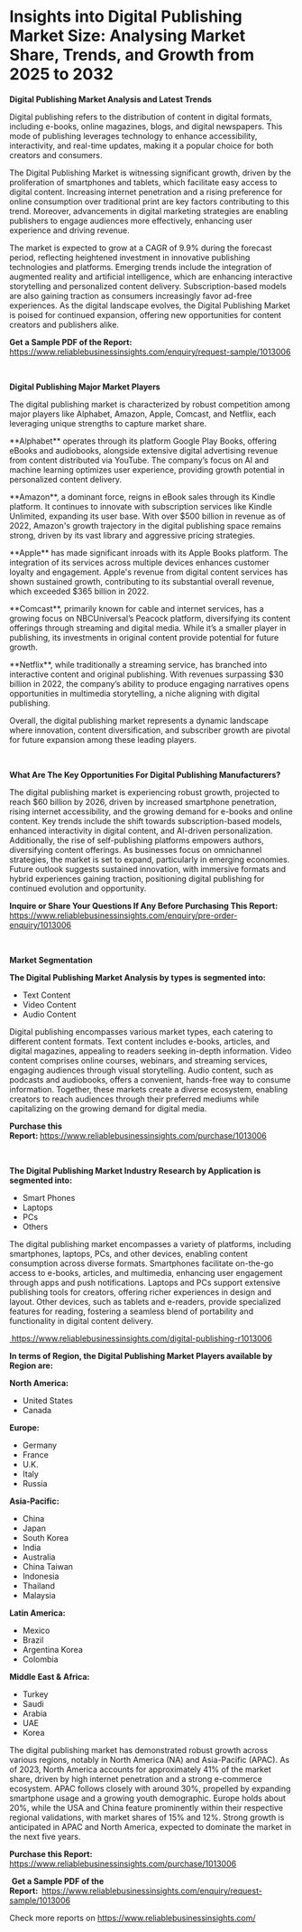 <p><h1>Insights into Digital Publishing Market Size: Analysing Market Share, Trends, and Growth from 2025 to 2032</h1></p><p><strong>Digital Publishing Market Analysis and Latest Trends</strong></p>
<p><p>Digital publishing refers to the distribution of content in digital formats, including e-books, online magazines, blogs, and digital newspapers. This mode of publishing leverages technology to enhance accessibility, interactivity, and real-time updates, making it a popular choice for both creators and consumers. </p><p>The Digital Publishing Market is witnessing significant growth, driven by the proliferation of smartphones and tablets, which facilitate easy access to digital content. Increasing internet penetration and a rising preference for online consumption over traditional print are key factors contributing to this trend. Moreover, advancements in digital marketing strategies are enabling publishers to engage audiences more effectively, enhancing user experience and driving revenue.</p><p>The market is expected to grow at a CAGR of 9.9% during the forecast period, reflecting heightened investment in innovative publishing technologies and platforms. Emerging trends include the integration of augmented reality and artificial intelligence, which are enhancing interactive storytelling and personalized content delivery. Subscription-based models are also gaining traction as consumers increasingly favor ad-free experiences. As the digital landscape evolves, the Digital Publishing Market is poised for continued expansion, offering new opportunities for content creators and publishers alike.</p></p>
<p><strong>Get a Sample PDF of the Report:&nbsp;</strong> <a href="https://www.reliablebusinessinsights.com/enquiry/request-sample/1013006?utm_campaign=3253&utm_medium=2&utm_source=Github&utm_content=ia&utm_term=06032025&utm_id=digital-publishing">https://www.reliablebusinessinsights.com/enquiry/request-sample/1013006</a></p>
<p>&nbsp;</p>
<p><strong>Digital Publishing Major Market Players</strong></p>
<p><p>The digital publishing market is characterized by robust competition among major players like Alphabet, Amazon, Apple, Comcast, and Netflix, each leveraging unique strengths to capture market share.</p><p>**Alphabet** operates through its platform Google Play Books, offering eBooks and audiobooks, alongside extensive digital advertising revenue from content distributed via YouTube. The company’s focus on AI and machine learning optimizes user experience, providing growth potential in personalized content delivery.</p><p>**Amazon**, a dominant force, reigns in eBook sales through its Kindle platform. It continues to innovate with subscription services like Kindle Unlimited, expanding its user base. With over $500 billion in revenue as of 2022, Amazon's growth trajectory in the digital publishing space remains strong, driven by its vast library and aggressive pricing strategies.</p><p>**Apple** has made significant inroads with its Apple Books platform. The integration of its services across multiple devices enhances customer loyalty and engagement. Apple's revenue from digital content services has shown sustained growth, contributing to its substantial overall revenue, which exceeded $365 billion in 2022.</p><p>**Comcast**, primarily known for cable and internet services, has a growing focus on NBCUniversal’s Peacock platform, diversifying its content offerings through streaming and digital media. While it’s a smaller player in publishing, its investments in original content provide potential for future growth.</p><p>**Netflix**, while traditionally a streaming service, has branched into interactive content and original publishing. With revenues surpassing $30 billion in 2022, the company’s ability to produce engaging narratives opens opportunities in multimedia storytelling, a niche aligning with digital publishing.</p><p>Overall, the digital publishing market represents a dynamic landscape where innovation, content diversification, and subscriber growth are pivotal for future expansion among these leading players.</p></p>
<p>&nbsp;</p>
<p><strong>What Are The Key Opportunities For Digital Publishing Manufacturers?</strong></p>
<p><p>The digital publishing market is experiencing robust growth, projected to reach $60 billion by 2026, driven by increased smartphone penetration, rising internet accessibility, and the growing demand for e-books and online content. Key trends include the shift towards subscription-based models, enhanced interactivity in digital content, and AI-driven personalization. Additionally, the rise of self-publishing platforms empowers authors, diversifying content offerings. As businesses focus on omnichannel strategies, the market is set to expand, particularly in emerging economies. Future outlook suggests sustained innovation, with immersive formats and hybrid experiences gaining traction, positioning digital publishing for continued evolution and opportunity.</p></p>
<p><strong>Inquire or Share Your Questions If Any Before Purchasing This Report:</strong> <a href="https://www.reliablebusinessinsights.com/enquiry/pre-order-enquiry/1013006?utm_campaign=3253&utm_medium=2&utm_source=Github&utm_content=ia&utm_term=06032025&utm_id=digital-publishing">https://www.reliablebusinessinsights.com/enquiry/pre-order-enquiry/1013006</a></p>
<p>&nbsp;</p>
<p><strong>Market Segmentation</strong></p>
<p><strong>The Digital Publishing Market Analysis by types is segmented into:</strong></p>
<p><ul><li>Text Content</li><li>Video Content</li><li>Audio Content</li></ul></p>
<p><p>Digital publishing encompasses various market types, each catering to different content formats. Text content includes e-books, articles, and digital magazines, appealing to readers seeking in-depth information. Video content comprises online courses, webinars, and streaming services, engaging audiences through visual storytelling. Audio content, such as podcasts and audiobooks, offers a convenient, hands-free way to consume information. Together, these markets create a diverse ecosystem, enabling creators to reach audiences through their preferred mediums while capitalizing on the growing demand for digital media.</p></p>
<p><strong>Purchase this Report:&nbsp;</strong><a href="https://www.reliablebusinessinsights.com/purchase/1013006?utm_campaign=3253&utm_medium=2&utm_source=Github&utm_content=ia&utm_term=06032025&utm_id=digital-publishing">https://www.reliablebusinessinsights.com/purchase/1013006</a></p>
<p>&nbsp;</p>
<p><strong>The Digital Publishing Market Industry Research by Application is segmented into:</strong></p>
<p><ul><li>Smart Phones</li><li>Laptops</li><li>PCs</li><li>Others</li></ul></p>
<p><p>The digital publishing market encompasses a variety of platforms, including smartphones, laptops, PCs, and other devices, enabling content consumption across diverse formats. Smartphones facilitate on-the-go access to e-books, articles, and multimedia, enhancing user engagement through apps and push notifications. Laptops and PCs support extensive publishing tools for creators, offering richer experiences in design and layout. Other devices, such as tablets and e-readers, provide specialized features for reading, fostering a seamless blend of portability and functionality in digital content delivery.</p></p>
<p><a href="https://www.reliablebusinessinsights.com/digital-publishing-r1013006?utm_campaign=3253&utm_medium=2&utm_source=Github&utm_content=ia&utm_term=06032025&utm_id=digital-publishing">&nbsp;https://www.reliablebusinessinsights.com/digital-publishing-r1013006</a></p>
<p><strong>In terms of Region, the Digital Publishing Market Players available by Region are:</strong></p>
<p>
    <p> <strong> North America: </strong>
        <ul>
            <li>United States</li>
            <li>Canada</li>
        </ul>
        </p> 
    <p> <strong> Europe: </strong>
        <ul>
            <li>Germany</li>
            <li>France</li>
            <li>U.K.</li>
            <li>Italy</li>
            <li>Russia</li>
        </ul>
        </p> 
    <p> <strong> Asia-Pacific: </strong>
        <ul>
            <li>China</li>
            <li>Japan</li>
            <li>South Korea</li>
            <li>India</li>
            <li>Australia</li>
            <li>China Taiwan</li>
            <li>Indonesia</li>
            <li>Thailand</li>
            <li>Malaysia</li>
        </ul>
        </p> 
    <p> <strong> Latin America: </strong>
        <ul>
            <li>Mexico</li>
            <li>Brazil</li>
            <li>Argentina Korea</li>
            <li>Colombia</li>
        </ul>
        </p> 
    <p> <strong> Middle East & Africa: </strong>
        <ul>
            <li>Turkey</li>
            <li>Saudi</li>
            <li>Arabia</li>
            <li>UAE</li>
            <li>Korea</li>
        </ul>
    </p>
    </p>
<p><p>The digital publishing market has demonstrated robust growth across various regions, notably in North America (NA) and Asia-Pacific (APAC). As of 2023, North America accounts for approximately 41% of the market share, driven by high internet penetration and a strong e-commerce ecosystem. APAC follows closely with around 30%, propelled by expanding smartphone usage and a growing youth demographic. Europe holds about 20%, while the USA and China feature prominently within their respective regional validations, with market shares of 15% and 12%. Strong growth is anticipated in APAC and North America, expected to dominate the market in the next five years.</p></p>
<p><strong>Purchase this Report: </strong><a href="https://www.reliablebusinessinsights.com/purchase/1013006?utm_campaign=3253&utm_medium=2&utm_source=Github&utm_content=ia&utm_term=06032025&utm_id=digital-publishing">https://www.reliablebusinessinsights.com/purchase/1013006</a></p>
<p>&nbsp;<strong>Get a Sample PDF of the Report:&nbsp;&nbsp;</strong><a href="https://www.reliablebusinessinsights.com/enquiry/request-sample/1013006?utm_campaign=3253&utm_medium=2&utm_source=Github&utm_content=ia&utm_term=06032025&utm_id=digital-publishing">https://www.reliablebusinessinsights.com/enquiry/request-sample/1013006</a></p>
<p><strong></strong></p>
<p>Check more reports on <a href="https://www.reliablebusinessinsights.com/?utm_campaign=3253&utm_medium=2&utm_source=Github&utm_content=ia&utm_term=06032025&utm_id=digital-publishing">https://www.reliablebusinessinsights.com/</a></p>